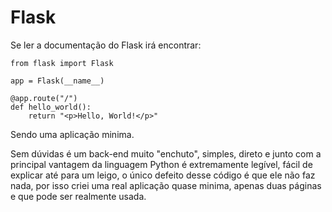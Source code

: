 <h1>Flask</h1>
<p>
  Se ler a documentação do Flask irá encontrar:

```
from flask import Flask

app = Flask(__name__)

@app.route("/")
def hello_world():
    return "<p>Hello, World!</p>"

```
  Sendo uma aplicação minima.
</p>
<p>
  Sem dúvidas é um back-end muito "enchuto", simples, direto e junto com a principal vantagem da linguagem Python é extremamente legível, fácil de explicar até para um leigo, o único defeito desse código é que ele não faz nada, por isso criei uma real aplicação quase minima, apenas duas páginas e que pode ser realmente usada.
</p>
